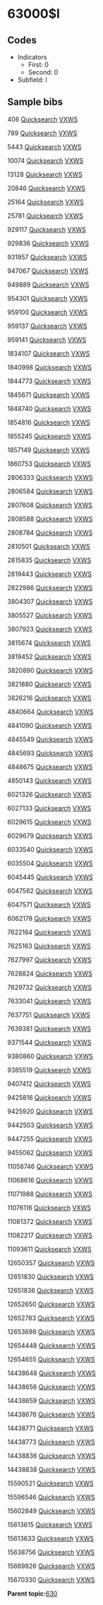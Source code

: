 # 63000$l

## Codes

-   Indicators
    -   First: 0
    -   Second: 0
-   Subfield: l

## Sample bibs

406 [Quicksearch](https://search.library.yale.edu/catalog/406) [VXWS](http://prodorbis.library.yale.edu:7014/vxws/GetHoldingsService?bibId=406)

789 [Quicksearch](https://search.library.yale.edu/catalog/789) [VXWS](http://prodorbis.library.yale.edu:7014/vxws/GetHoldingsService?bibId=789)

5443 [Quicksearch](https://search.library.yale.edu/catalog/5443) [VXWS](http://prodorbis.library.yale.edu:7014/vxws/GetHoldingsService?bibId=5443)

10074 [Quicksearch](https://search.library.yale.edu/catalog/10074) [VXWS](http://prodorbis.library.yale.edu:7014/vxws/GetHoldingsService?bibId=10074)

13128 [Quicksearch](https://search.library.yale.edu/catalog/13128) [VXWS](http://prodorbis.library.yale.edu:7014/vxws/GetHoldingsService?bibId=13128)

20846 [Quicksearch](https://search.library.yale.edu/catalog/20846) [VXWS](http://prodorbis.library.yale.edu:7014/vxws/GetHoldingsService?bibId=20846)

25164 [Quicksearch](https://search.library.yale.edu/catalog/25164) [VXWS](http://prodorbis.library.yale.edu:7014/vxws/GetHoldingsService?bibId=25164)

25781 [Quicksearch](https://search.library.yale.edu/catalog/25781) [VXWS](http://prodorbis.library.yale.edu:7014/vxws/GetHoldingsService?bibId=25781)

929117 [Quicksearch](https://search.library.yale.edu/catalog/929117) [VXWS](http://prodorbis.library.yale.edu:7014/vxws/GetHoldingsService?bibId=929117)

929836 [Quicksearch](https://search.library.yale.edu/catalog/929836) [VXWS](http://prodorbis.library.yale.edu:7014/vxws/GetHoldingsService?bibId=929836)

931957 [Quicksearch](https://search.library.yale.edu/catalog/931957) [VXWS](http://prodorbis.library.yale.edu:7014/vxws/GetHoldingsService?bibId=931957)

947067 [Quicksearch](https://search.library.yale.edu/catalog/947067) [VXWS](http://prodorbis.library.yale.edu:7014/vxws/GetHoldingsService?bibId=947067)

949889 [Quicksearch](https://search.library.yale.edu/catalog/949889) [VXWS](http://prodorbis.library.yale.edu:7014/vxws/GetHoldingsService?bibId=949889)

954301 [Quicksearch](https://search.library.yale.edu/catalog/954301) [VXWS](http://prodorbis.library.yale.edu:7014/vxws/GetHoldingsService?bibId=954301)

959100 [Quicksearch](https://search.library.yale.edu/catalog/959100) [VXWS](http://prodorbis.library.yale.edu:7014/vxws/GetHoldingsService?bibId=959100)

959137 [Quicksearch](https://search.library.yale.edu/catalog/959137) [VXWS](http://prodorbis.library.yale.edu:7014/vxws/GetHoldingsService?bibId=959137)

959141 [Quicksearch](https://search.library.yale.edu/catalog/959141) [VXWS](http://prodorbis.library.yale.edu:7014/vxws/GetHoldingsService?bibId=959141)

1834107 [Quicksearch](https://search.library.yale.edu/catalog/1834107) [VXWS](http://prodorbis.library.yale.edu:7014/vxws/GetHoldingsService?bibId=1834107)

1840998 [Quicksearch](https://search.library.yale.edu/catalog/1840998) [VXWS](http://prodorbis.library.yale.edu:7014/vxws/GetHoldingsService?bibId=1840998)

1844773 [Quicksearch](https://search.library.yale.edu/catalog/1844773) [VXWS](http://prodorbis.library.yale.edu:7014/vxws/GetHoldingsService?bibId=1844773)

1845671 [Quicksearch](https://search.library.yale.edu/catalog/1845671) [VXWS](http://prodorbis.library.yale.edu:7014/vxws/GetHoldingsService?bibId=1845671)

1848740 [Quicksearch](https://search.library.yale.edu/catalog/1848740) [VXWS](http://prodorbis.library.yale.edu:7014/vxws/GetHoldingsService?bibId=1848740)

1854816 [Quicksearch](https://search.library.yale.edu/catalog/1854816) [VXWS](http://prodorbis.library.yale.edu:7014/vxws/GetHoldingsService?bibId=1854816)

1855245 [Quicksearch](https://search.library.yale.edu/catalog/1855245) [VXWS](http://prodorbis.library.yale.edu:7014/vxws/GetHoldingsService?bibId=1855245)

1857149 [Quicksearch](https://search.library.yale.edu/catalog/1857149) [VXWS](http://prodorbis.library.yale.edu:7014/vxws/GetHoldingsService?bibId=1857149)

1860753 [Quicksearch](https://search.library.yale.edu/catalog/1860753) [VXWS](http://prodorbis.library.yale.edu:7014/vxws/GetHoldingsService?bibId=1860753)

2806333 [Quicksearch](https://search.library.yale.edu/catalog/2806333) [VXWS](http://prodorbis.library.yale.edu:7014/vxws/GetHoldingsService?bibId=2806333)

2806584 [Quicksearch](https://search.library.yale.edu/catalog/2806584) [VXWS](http://prodorbis.library.yale.edu:7014/vxws/GetHoldingsService?bibId=2806584)

2807608 [Quicksearch](https://search.library.yale.edu/catalog/2807608) [VXWS](http://prodorbis.library.yale.edu:7014/vxws/GetHoldingsService?bibId=2807608)

2808588 [Quicksearch](https://search.library.yale.edu/catalog/2808588) [VXWS](http://prodorbis.library.yale.edu:7014/vxws/GetHoldingsService?bibId=2808588)

2808784 [Quicksearch](https://search.library.yale.edu/catalog/2808784) [VXWS](http://prodorbis.library.yale.edu:7014/vxws/GetHoldingsService?bibId=2808784)

2810501 [Quicksearch](https://search.library.yale.edu/catalog/2810501) [VXWS](http://prodorbis.library.yale.edu:7014/vxws/GetHoldingsService?bibId=2810501)

2815835 [Quicksearch](https://search.library.yale.edu/catalog/2815835) [VXWS](http://prodorbis.library.yale.edu:7014/vxws/GetHoldingsService?bibId=2815835)

2819443 [Quicksearch](https://search.library.yale.edu/catalog/2819443) [VXWS](http://prodorbis.library.yale.edu:7014/vxws/GetHoldingsService?bibId=2819443)

2822986 [Quicksearch](https://search.library.yale.edu/catalog/2822986) [VXWS](http://prodorbis.library.yale.edu:7014/vxws/GetHoldingsService?bibId=2822986)

3804307 [Quicksearch](https://search.library.yale.edu/catalog/3804307) [VXWS](http://prodorbis.library.yale.edu:7014/vxws/GetHoldingsService?bibId=3804307)

3805527 [Quicksearch](https://search.library.yale.edu/catalog/3805527) [VXWS](http://prodorbis.library.yale.edu:7014/vxws/GetHoldingsService?bibId=3805527)

3807923 [Quicksearch](https://search.library.yale.edu/catalog/3807923) [VXWS](http://prodorbis.library.yale.edu:7014/vxws/GetHoldingsService?bibId=3807923)

3815674 [Quicksearch](https://search.library.yale.edu/catalog/3815674) [VXWS](http://prodorbis.library.yale.edu:7014/vxws/GetHoldingsService?bibId=3815674)

3819452 [Quicksearch](https://search.library.yale.edu/catalog/3819452) [VXWS](http://prodorbis.library.yale.edu:7014/vxws/GetHoldingsService?bibId=3819452)

3820890 [Quicksearch](https://search.library.yale.edu/catalog/3820890) [VXWS](http://prodorbis.library.yale.edu:7014/vxws/GetHoldingsService?bibId=3820890)

3821880 [Quicksearch](https://search.library.yale.edu/catalog/3821880) [VXWS](http://prodorbis.library.yale.edu:7014/vxws/GetHoldingsService?bibId=3821880)

3826216 [Quicksearch](https://search.library.yale.edu/catalog/3826216) [VXWS](http://prodorbis.library.yale.edu:7014/vxws/GetHoldingsService?bibId=3826216)

4840664 [Quicksearch](https://search.library.yale.edu/catalog/4840664) [VXWS](http://prodorbis.library.yale.edu:7014/vxws/GetHoldingsService?bibId=4840664)

4841090 [Quicksearch](https://search.library.yale.edu/catalog/4841090) [VXWS](http://prodorbis.library.yale.edu:7014/vxws/GetHoldingsService?bibId=4841090)

4845549 [Quicksearch](https://search.library.yale.edu/catalog/4845549) [VXWS](http://prodorbis.library.yale.edu:7014/vxws/GetHoldingsService?bibId=4845549)

4845693 [Quicksearch](https://search.library.yale.edu/catalog/4845693) [VXWS](http://prodorbis.library.yale.edu:7014/vxws/GetHoldingsService?bibId=4845693)

4848675 [Quicksearch](https://search.library.yale.edu/catalog/4848675) [VXWS](http://prodorbis.library.yale.edu:7014/vxws/GetHoldingsService?bibId=4848675)

4850143 [Quicksearch](https://search.library.yale.edu/catalog/4850143) [VXWS](http://prodorbis.library.yale.edu:7014/vxws/GetHoldingsService?bibId=4850143)

6021326 [Quicksearch](https://search.library.yale.edu/catalog/6021326) [VXWS](http://prodorbis.library.yale.edu:7014/vxws/GetHoldingsService?bibId=6021326)

6027133 [Quicksearch](https://search.library.yale.edu/catalog/6027133) [VXWS](http://prodorbis.library.yale.edu:7014/vxws/GetHoldingsService?bibId=6027133)

6029615 [Quicksearch](https://search.library.yale.edu/catalog/6029615) [VXWS](http://prodorbis.library.yale.edu:7014/vxws/GetHoldingsService?bibId=6029615)

6029679 [Quicksearch](https://search.library.yale.edu/catalog/6029679) [VXWS](http://prodorbis.library.yale.edu:7014/vxws/GetHoldingsService?bibId=6029679)

6033540 [Quicksearch](https://search.library.yale.edu/catalog/6033540) [VXWS](http://prodorbis.library.yale.edu:7014/vxws/GetHoldingsService?bibId=6033540)

6035504 [Quicksearch](https://search.library.yale.edu/catalog/6035504) [VXWS](http://prodorbis.library.yale.edu:7014/vxws/GetHoldingsService?bibId=6035504)

6045445 [Quicksearch](https://search.library.yale.edu/catalog/6045445) [VXWS](http://prodorbis.library.yale.edu:7014/vxws/GetHoldingsService?bibId=6045445)

6047562 [Quicksearch](https://search.library.yale.edu/catalog/6047562) [VXWS](http://prodorbis.library.yale.edu:7014/vxws/GetHoldingsService?bibId=6047562)

6047571 [Quicksearch](https://search.library.yale.edu/catalog/6047571) [VXWS](http://prodorbis.library.yale.edu:7014/vxws/GetHoldingsService?bibId=6047571)

6062178 [Quicksearch](https://search.library.yale.edu/catalog/6062178) [VXWS](http://prodorbis.library.yale.edu:7014/vxws/GetHoldingsService?bibId=6062178)

7622164 [Quicksearch](https://search.library.yale.edu/catalog/7622164) [VXWS](http://prodorbis.library.yale.edu:7014/vxws/GetHoldingsService?bibId=7622164)

7625163 [Quicksearch](https://search.library.yale.edu/catalog/7625163) [VXWS](http://prodorbis.library.yale.edu:7014/vxws/GetHoldingsService?bibId=7625163)

7627997 [Quicksearch](https://search.library.yale.edu/catalog/7627997) [VXWS](http://prodorbis.library.yale.edu:7014/vxws/GetHoldingsService?bibId=7627997)

7628824 [Quicksearch](https://search.library.yale.edu/catalog/7628824) [VXWS](http://prodorbis.library.yale.edu:7014/vxws/GetHoldingsService?bibId=7628824)

7629732 [Quicksearch](https://search.library.yale.edu/catalog/7629732) [VXWS](http://prodorbis.library.yale.edu:7014/vxws/GetHoldingsService?bibId=7629732)

7633041 [Quicksearch](https://search.library.yale.edu/catalog/7633041) [VXWS](http://prodorbis.library.yale.edu:7014/vxws/GetHoldingsService?bibId=7633041)

7637751 [Quicksearch](https://search.library.yale.edu/catalog/7637751) [VXWS](http://prodorbis.library.yale.edu:7014/vxws/GetHoldingsService?bibId=7637751)

7639381 [Quicksearch](https://search.library.yale.edu/catalog/7639381) [VXWS](http://prodorbis.library.yale.edu:7014/vxws/GetHoldingsService?bibId=7639381)

9371544 [Quicksearch](https://search.library.yale.edu/catalog/9371544) [VXWS](http://prodorbis.library.yale.edu:7014/vxws/GetHoldingsService?bibId=9371544)

9380860 [Quicksearch](https://search.library.yale.edu/catalog/9380860) [VXWS](http://prodorbis.library.yale.edu:7014/vxws/GetHoldingsService?bibId=9380860)

9385519 [Quicksearch](https://search.library.yale.edu/catalog/9385519) [VXWS](http://prodorbis.library.yale.edu:7014/vxws/GetHoldingsService?bibId=9385519)

9407412 [Quicksearch](https://search.library.yale.edu/catalog/9407412) [VXWS](http://prodorbis.library.yale.edu:7014/vxws/GetHoldingsService?bibId=9407412)

9425816 [Quicksearch](https://search.library.yale.edu/catalog/9425816) [VXWS](http://prodorbis.library.yale.edu:7014/vxws/GetHoldingsService?bibId=9425816)

9425920 [Quicksearch](https://search.library.yale.edu/catalog/9425920) [VXWS](http://prodorbis.library.yale.edu:7014/vxws/GetHoldingsService?bibId=9425920)

9442503 [Quicksearch](https://search.library.yale.edu/catalog/9442503) [VXWS](http://prodorbis.library.yale.edu:7014/vxws/GetHoldingsService?bibId=9442503)

9447255 [Quicksearch](https://search.library.yale.edu/catalog/9447255) [VXWS](http://prodorbis.library.yale.edu:7014/vxws/GetHoldingsService?bibId=9447255)

9455062 [Quicksearch](https://search.library.yale.edu/catalog/9455062) [VXWS](http://prodorbis.library.yale.edu:7014/vxws/GetHoldingsService?bibId=9455062)

11058746 [Quicksearch](https://search.library.yale.edu/catalog/11058746) [VXWS](http://prodorbis.library.yale.edu:7014/vxws/GetHoldingsService?bibId=11058746)

11068616 [Quicksearch](https://search.library.yale.edu/catalog/11068616) [VXWS](http://prodorbis.library.yale.edu:7014/vxws/GetHoldingsService?bibId=11068616)

11071988 [Quicksearch](https://search.library.yale.edu/catalog/11071988) [VXWS](http://prodorbis.library.yale.edu:7014/vxws/GetHoldingsService?bibId=11071988)

11076116 [Quicksearch](https://search.library.yale.edu/catalog/11076116) [VXWS](http://prodorbis.library.yale.edu:7014/vxws/GetHoldingsService?bibId=11076116)

11081372 [Quicksearch](https://search.library.yale.edu/catalog/11081372) [VXWS](http://prodorbis.library.yale.edu:7014/vxws/GetHoldingsService?bibId=11081372)

11082217 [Quicksearch](https://search.library.yale.edu/catalog/11082217) [VXWS](http://prodorbis.library.yale.edu:7014/vxws/GetHoldingsService?bibId=11082217)

11093611 [Quicksearch](https://search.library.yale.edu/catalog/11093611) [VXWS](http://prodorbis.library.yale.edu:7014/vxws/GetHoldingsService?bibId=11093611)

12650357 [Quicksearch](https://search.library.yale.edu/catalog/12650357) [VXWS](http://prodorbis.library.yale.edu:7014/vxws/GetHoldingsService?bibId=12650357)

12651830 [Quicksearch](https://search.library.yale.edu/catalog/12651830) [VXWS](http://prodorbis.library.yale.edu:7014/vxws/GetHoldingsService?bibId=12651830)

12651836 [Quicksearch](https://search.library.yale.edu/catalog/12651836) [VXWS](http://prodorbis.library.yale.edu:7014/vxws/GetHoldingsService?bibId=12651836)

12652650 [Quicksearch](https://search.library.yale.edu/catalog/12652650) [VXWS](http://prodorbis.library.yale.edu:7014/vxws/GetHoldingsService?bibId=12652650)

12652783 [Quicksearch](https://search.library.yale.edu/catalog/12652783) [VXWS](http://prodorbis.library.yale.edu:7014/vxws/GetHoldingsService?bibId=12652783)

12653698 [Quicksearch](https://search.library.yale.edu/catalog/12653698) [VXWS](http://prodorbis.library.yale.edu:7014/vxws/GetHoldingsService?bibId=12653698)

12654448 [Quicksearch](https://search.library.yale.edu/catalog/12654448) [VXWS](http://prodorbis.library.yale.edu:7014/vxws/GetHoldingsService?bibId=12654448)

12654655 [Quicksearch](https://search.library.yale.edu/catalog/12654655) [VXWS](http://prodorbis.library.yale.edu:7014/vxws/GetHoldingsService?bibId=12654655)

14438648 [Quicksearch](https://search.library.yale.edu/catalog/14438648) [VXWS](http://prodorbis.library.yale.edu:7014/vxws/GetHoldingsService?bibId=14438648)

14438656 [Quicksearch](https://search.library.yale.edu/catalog/14438656) [VXWS](http://prodorbis.library.yale.edu:7014/vxws/GetHoldingsService?bibId=14438656)

14438659 [Quicksearch](https://search.library.yale.edu/catalog/14438659) [VXWS](http://prodorbis.library.yale.edu:7014/vxws/GetHoldingsService?bibId=14438659)

14438676 [Quicksearch](https://search.library.yale.edu/catalog/14438676) [VXWS](http://prodorbis.library.yale.edu:7014/vxws/GetHoldingsService?bibId=14438676)

14438771 [Quicksearch](https://search.library.yale.edu/catalog/14438771) [VXWS](http://prodorbis.library.yale.edu:7014/vxws/GetHoldingsService?bibId=14438771)

14438773 [Quicksearch](https://search.library.yale.edu/catalog/14438773) [VXWS](http://prodorbis.library.yale.edu:7014/vxws/GetHoldingsService?bibId=14438773)

14438836 [Quicksearch](https://search.library.yale.edu/catalog/14438836) [VXWS](http://prodorbis.library.yale.edu:7014/vxws/GetHoldingsService?bibId=14438836)

14438838 [Quicksearch](https://search.library.yale.edu/catalog/14438838) [VXWS](http://prodorbis.library.yale.edu:7014/vxws/GetHoldingsService?bibId=14438838)

15590521 [Quicksearch](https://search.library.yale.edu/catalog/15590521) [VXWS](http://prodorbis.library.yale.edu:7014/vxws/GetHoldingsService?bibId=15590521)

15596546 [Quicksearch](https://search.library.yale.edu/catalog/15596546) [VXWS](http://prodorbis.library.yale.edu:7014/vxws/GetHoldingsService?bibId=15596546)

15602849 [Quicksearch](https://search.library.yale.edu/catalog/15602849) [VXWS](http://prodorbis.library.yale.edu:7014/vxws/GetHoldingsService?bibId=15602849)

15613615 [Quicksearch](https://search.library.yale.edu/catalog/15613615) [VXWS](http://prodorbis.library.yale.edu:7014/vxws/GetHoldingsService?bibId=15613615)

15613633 [Quicksearch](https://search.library.yale.edu/catalog/15613633) [VXWS](http://prodorbis.library.yale.edu:7014/vxws/GetHoldingsService?bibId=15613633)

15638756 [Quicksearch](https://search.library.yale.edu/catalog/15638756) [VXWS](http://prodorbis.library.yale.edu:7014/vxws/GetHoldingsService?bibId=15638756)

15669826 [Quicksearch](https://search.library.yale.edu/catalog/15669826) [VXWS](http://prodorbis.library.yale.edu:7014/vxws/GetHoldingsService?bibId=15669826)

15670330 [Quicksearch](https://search.library.yale.edu/catalog/15670330) [VXWS](http://prodorbis.library.yale.edu:7014/vxws/GetHoldingsService?bibId=15670330)

**Parent topic:**[630](../../tags/630/630.md)

